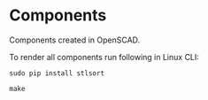 # Components
Components created in OpenSCAD.

To render all components run following in Linux CLI: 

    sudo pip install stlsort

    make
